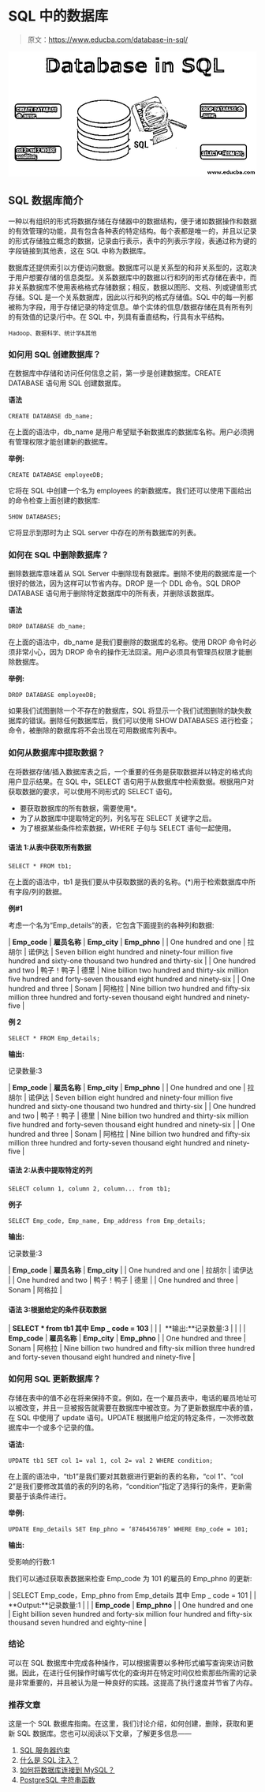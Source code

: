 # SQL 中的数据库

> 原文：<https://www.educba.com/database-in-sql/>

![Database in SQL​](img/2a236093bcfa0f4fb99eaf7e591c71eb.png)



## SQL 数据库简介

一种以有组织的形式将数据存储在存储器中的数据结构，便于诸如数据操作和数据的有效管理的功能，具有包含各种表的特定结构。每个表都是唯一的，并且以记录的形式存储独立概念的数据，记录由行表示，表中的列表示字段，表通过称为键的字段链接到其他表，这在 SQL 中称为数据库。

数据库还提供索引以方便访问数据。数据库可以是关系型的和非关系型的，这取决于用户想要存储的信息类型。关系数据库中的数据以行和列的形式存储在表中，而非关系数据库不使用表格格式存储数据；相反，数据以图形、文档、列或键值形式存储。SQL 是一个关系数据库，因此以行和列的格式存储值。SQL 中的每一列都被称为字段，用于存储记录的特定信息。单个实体的信息/数据存储在具有所有列的有效值的记录/行中。在 SQL 中，列具有垂直结构，行具有水平结构。

<small>Hadoop、数据科学、统计学&其他</small>

### 如何用 SQL 创建数据库？

在数据库中存储和访问任何信息之前，第一步是创建数据库。CREATE DATABASE 语句用 SQL 创建数据库。

**语法**

`CREATE DATABASE​ db_name;`

在上面的语法中，db_name 是用户希望赋予新数据库的数据库名称。用户必须拥有管理权限才能创建新的数据库。

**举例:**

`CREATE DATABASE employeeDB;`

它将在 SQL 中创建一个名为 employees 的新数据库。我们还可以使用下面给出的命令检查上面创建的数据库:

`SHOW DATABASES;`

它将显示到那时为止 SQL server 中存在的所有数据库的列表。

### 如何在 SQL 中删除数据库？

删除数据库意味着从 SQL Server 中删除现有数据库。删除不使用的数据库是一个很好的做法，因为这样可以节省内存。DROP 是一个 DDL 命令。SQL DROP DATABASE 语句用于删除特定数据库中的所有表，并删除该数据库。

**语法**

`DROP DATABASE​ db_name;`

在上面的语法中，db_name 是我们要删除的数据库的名称。使用 DROP 命令时必须非常小心，因为 DROP 命令的操作无法回滚。用户必须具有管理员权限才能删除数据库。

**举例:**

`DROP DATABASE employeeDB;`

如果我们试图删除一个不存在的数据库，SQL 将显示一个我们试图删除的缺失数据库的错误。删除任何数据库后，我们可以使用 SHOW DATABASES 进行检查；命令，被删除的数据库将不会出现在可用数据库列表中。

### 如何从数据库中提取数据？

在将数据存储/插入数据库表之后，一个重要的任务是获取数据并以特定的格式向用户显示结果。在 SQL 中，SELECT 语句用于从数据库中检索数据。根据用户对获取数据的要求，可以使用不同形式的 SELECT 语句。

*   要获取数据库的所有数据，需要使用*。
*   为了从数据库中提取特定的列，列名写在 SELECT 关键字之后。
*   为了根据某些条件检索数据，WHERE 子句与 SELECT 语句一起使用。

#### 语法 1:从表中获取所有数据

`SELECT * FROM tb1;`

在上面的语法中，tb1 是我们要从中获取数据的表的名称。(*)用于检索数据库中所有字段/列的数据。

**例#1**

考虑一个名为“Emp_details”的表，它包含下面提到的各种列和数据:

| **Emp_code** | **雇员名称** | **Emp_city** | **Emp_phno** |
| One hundred and one | 拉胡尔 | 诺伊达 | Seven billion eight hundred and ninety-four million five hundred and sixty-one thousand two hundred and thirty-six |
| One hundred and two | 鸭子！鸭子 | 德里 | Nine billion two hundred and thirty-six million five hundred and forty-seven thousand eight hundred and ninety-six |
| One hundred and three | Sonam | 阿格拉 | Nine billion two hundred and fifty-six million three hundred and forty-seven thousand eight hundred and ninety-five |

**例 2**

`SELECT * FROM Emp_details;`

**输出:**

记录数量:3

| **Emp_code** | **雇员名称** | **Emp_city** | **Emp_phno** |
| One hundred and one | 拉胡尔 | 诺伊达 | Seven billion eight hundred and ninety-four million five hundred and sixty-one thousand two hundred and thirty-six |
| One hundred and two | 鸭子！鸭子 | 德里 | Nine billion two hundred and thirty-six million five hundred and forty-seven thousand eight hundred and ninety-six |
| One hundred and three | Sonam | 阿格拉 | Nine billion two hundred and fifty-six million three hundred and forty-seven thousand eight hundred and ninety-five |

#### 语法 2:从表中提取特定的列

`SELECT column 1, column 2, column... from tb1;`

**例子**

`SELECT Emp_code, Emp_name, Emp_address from Emp_details;`

**输出:**

记录数量:3

| **Emp_code** | **雇员名称** | **Emp_city** |
| One hundred and one | 拉胡尔 | 诺伊达 |
| One hundred and two | 鸭子！鸭子 | 德里 |
| One hundred and three | Sonam | 阿格拉 |

#### 语法 3:根据给定的条件获取数据

| **SELECT * from tb1 其中 Emp _ code = 103** |  |
|  **输出:**记录数量:3 |  |  |
| **Emp_code** | **雇员名称** | **Emp_city** | **Emp_phno** |
| One hundred and three | Sonam | 阿格拉 | Nine billion two hundred and fifty-six million three hundred and forty-seven thousand eight hundred and ninety-five |

### 如何用 SQL 更新数据库？

存储在表中的值不必在将来保持不变。例如，在一个雇员表中，电话的雇员地址可以被改变，并且一旦被报告就需要在数据库中被改变。为了更新数据库中表的值，在 SQL 中使用了 update 语句。UPDATE 根据用户给定的特定条件，一次修改数据库中一个或多个记录的值。

**语法:**

`UPDATE tb1 SET col 1= val 1, col 2= val 2 WHERE condition;`

在上面的语法中，“tb1”是我们要对其数据进行更新的表的名称，“col 1”、“col 2”是我们要修改其值的表的列的名称，“condition”指定了选择行的条件，更新需要基于该条件进行。

**举例:**

`UPDATE Emp_details SET Emp_phno = ‘8746456789’ WHERE Emp_code = 101;`

**输出:**

受影响的行数:1

我们可以通过获取表数据来检查 Emp_code 为 101 的雇员的 Emp_phno 的更新:

| SELECT Emp_code，Emp_phno from Emp_details 其中 Emp _ code = 101 |
| **Output:**记录数量:1 |  |
| **Emp_code** | **Emp_phno** |
| One hundred and one | Eight billion seven hundred and forty-six million four hundred and fifty-six thousand seven hundred and eighty-nine |

### 结论

可以在 SQL 数据库中完成各种操作，可以根据需要以多种形式编写查询来访问数据。因此，在进行任何操作时编写优化的查询并在特定时间仅检索那些所需的记录是非常重要的，并且被认为是一种良好的实践。这提高了执行速度并节省了内存。

### 推荐文章

这是一个 SQL 数据库指南。在这里，我们讨论介绍，如何创建，删除，获取和更新 SQL 数据库。您也可以阅读以下文章，了解更多信息——

1.  [SQL 服务器约束](https://www.educba.com/sql-server-constraints/)
2.  [什么是 SQL 注入？](https://www.educba.com/what-is-sql-injection/)
3.  [如何将数据库连接到 MySQL？](https://www.educba.com/connect-database-to-mysql/)
4.  [PostgreSQL 字符串函数](https://www.educba.com/postgresql-string-functions/)






